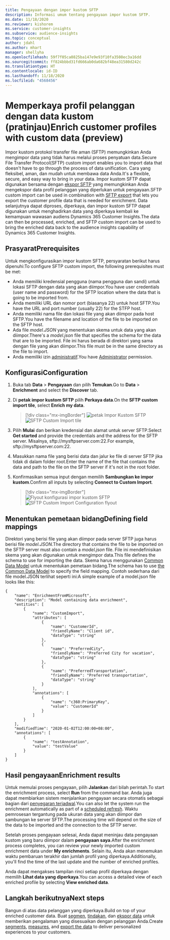 ```yaml
---
title: Pengayaan dengan impor kustom SFTP
description: Informasi umum tentang pengayaan impor kustom SFTP.
ms.date: 11/18/2020
ms.reviewer: kishorem
ms.service: customer-insights
ms.subservice: audience-insights
ms.topic: conceptual
author: jdahl
ms.author: mhart
manager: shellyha
ms.openlocfilehash: 59f7f05ca0825ba147e9e93f10fa3508ec3a16dd
ms.sourcegitcommit: ff824bbbd31fd666ab0da682bf48ea31580d242c
ms.translationtype: HT
ms.contentlocale: id-ID
ms.lasthandoff: 11/18/2020
ms.locfileid: "4568456"
---
```

# <a name="enrich-customer-profiles-with-custom-data-preview"></a><span data-ttu-id="3025c-103">Memperkaya profil pelanggan dengan data kustom (pratinjau)</span><span class="sxs-lookup"><span data-stu-id="3025c-103">Enrich customer profiles with custom data (preview)</span></span>

<span data-ttu-id="3025c-104">Impor kustom protokol transfer file aman (SFTP) memungkinkan Anda mengimpor data yang tidak harus melalui proses penyatuan data.</span><span class="sxs-lookup"><span data-stu-id="3025c-104">Secure File Transfer Protocol(SFTP) custom import enables you to import data that doesn't have to go through the process of data unification.</span></span> <span data-ttu-id="3025c-105">Cara yang fleksibel, aman, dan mudah untuk membawa data Anda.</span><span class="sxs-lookup"><span data-stu-id="3025c-105">It's a flexible, secure, and easy way to bring in your data.</span></span> <span data-ttu-id="3025c-106">Impor kustom SFTP dapat digunakan bersama dengan [ekspor SFTP](export-sftp.md) yang memungkinkan Anda mengekspor data profil pelanggan yang diperlukan untuk pengayaan.</span><span class="sxs-lookup"><span data-stu-id="3025c-106">SFTP custom import can be used in combination with [SFTP export](export-sftp.md) that lets you export the customer profile data that is needed for enrichment.</span></span> <span data-ttu-id="3025c-107">Data selanjutnya dapat diproses, diperkaya, dan impor kustom SFTP dapat digunakan untuk menghadirkan data yang diperkaya kembali ke kemampuan wawasan audiens Dynamics 365 Customer Insights.</span><span class="sxs-lookup"><span data-stu-id="3025c-107">The data can then be processed, enriched, and SFTP custom import can be used to bring the enriched data back to the audience insights capability of Dynamics 365 Customer Insights.</span></span>

## <a name="prerequisites"></a><span data-ttu-id="3025c-108">Prasyarat</span><span class="sxs-lookup"><span data-stu-id="3025c-108">Prerequisites</span></span>

<span data-ttu-id="3025c-109">Untuk mengkonfigurasikan impor kustom SFTP, persyaratan berikut harus dipenuhi:</span><span class="sxs-lookup"><span data-stu-id="3025c-109">To configure SFTP custom import, the following prerequisites must be met:</span></span>

- <span data-ttu-id="3025c-110">Anda memiliki kredensial pengguna (nama pengguna dan sandi) untuk lokasi SFTP dengan data yang akan diimpor.</span><span class="sxs-lookup"><span data-stu-id="3025c-110">You have user credentials (user name and password) for the SFTP location where the data that is going to be imported from.</span></span>
- <span data-ttu-id="3025c-111">Anda memiliki URL dan nomor port (biasanya 22) untuk host SFTP.</span><span class="sxs-lookup"><span data-stu-id="3025c-111">You have the URL and port number (usually 22) for the STFP host.</span></span>
- <span data-ttu-id="3025c-112">Anda memiliki nama file dan lokasi file yang akan diimpor pada host SFTP.</span><span class="sxs-lookup"><span data-stu-id="3025c-112">You have the filename and location of the file to be imported on the SFTP host.</span></span>
- <span data-ttu-id="3025c-113">Ada file *model.JSON* yang menentukan skema untuk data yang akan diimpor.</span><span class="sxs-lookup"><span data-stu-id="3025c-113">There's a *model.json* file that specifies the schema for the data that are to be imported.</span></span> <span data-ttu-id="3025c-114">File ini harus berada di direktori yang sama dengan file yang akan diimpor.</span><span class="sxs-lookup"><span data-stu-id="3025c-114">This file must be in the same directory as the file to import.</span></span>
- <span data-ttu-id="3025c-115">Anda memiliki izin [administratif](permissions.md#administrator).</span><span class="sxs-lookup"><span data-stu-id="3025c-115">You have [Administrator](permissions.md#administrator) permission.</span></span>

## <a name="configuration"></a><span data-ttu-id="3025c-116">Konfigurasi</span><span class="sxs-lookup"><span data-stu-id="3025c-116">Configuration</span></span>

1. <span data-ttu-id="3025c-117">Buka tab **Data** > **Pengayaan** dan pilih **Temukan**.</span><span class="sxs-lookup"><span data-stu-id="3025c-117">Go to **Data** > **Enrichment** and select the **Discover** tab.</span></span>

1. <span data-ttu-id="3025c-118">Di **petak impor kustom SFTP** pilih **Perkaya data**.</span><span class="sxs-lookup"><span data-stu-id="3025c-118">On the **SFTP custom import tile**, select **Enrich my data**.</span></span>

   > [!div class="mx-imgBorder"]
   > <span data-ttu-id="3025c-119">![petak Impor Kustom SFTP](media/SFTP_Custom_Import_tile.png "petak Impor Kustom SFTP")</span><span class="sxs-lookup"><span data-stu-id="3025c-119">![SFTP Custom Import tile](media/SFTP_Custom_Import_tile.png "SFTP Custom Import tile")</span></span>

1. <span data-ttu-id="3025c-120">Pilih **Mulai** dan berikan kredensial dan alamat untuk server SFTP.</span><span class="sxs-lookup"><span data-stu-id="3025c-120">Select **Get started** and provide the credentials and the address for the SFTP server.</span></span> <span data-ttu-id="3025c-121">Misalnya, sftp://mysftpserver.com:22.</span><span class="sxs-lookup"><span data-stu-id="3025c-121">For example, sftp://mysftpserver.com:22.</span></span>

1. <span data-ttu-id="3025c-122">Masukkan nama file yang berisi data dan jalur ke file di server SFTP jika tidak di dalam folder root.</span><span class="sxs-lookup"><span data-stu-id="3025c-122">Enter the name of the file that contains the data and path to the file on the SFTP server if it's not in the root folder.</span></span>

1. <span data-ttu-id="3025c-123">Konfirmasikan semua input dengan memilih **Sambungkan ke impor kustom**.</span><span class="sxs-lookup"><span data-stu-id="3025c-123">Confirm all inputs by selecting **Connect to Custom Import**.</span></span>

   > [!div class="mx-imgBorder"]
   > <span data-ttu-id="3025c-124">![Flyout konfigurasi impor kustom SFTP](media/SFTP_Custom_Import_Configuration_flyout.png "Flyout konfigurasi impor kustom SFTP")</span><span class="sxs-lookup"><span data-stu-id="3025c-124">![SFTP Custom Import Configuration flyout](media/SFTP_Custom_Import_Configuration_flyout.png "SFTP Custom Import Configuration flyout")</span></span>

## <a name="defining-field-mappings"></a><span data-ttu-id="3025c-125">Menentukan pemetaan bidang</span><span class="sxs-lookup"><span data-stu-id="3025c-125">Defining field mappings</span></span> 

<span data-ttu-id="3025c-126">Direktori yang berisi file yang akan diimpor pada server SFTP juga harus berisi file *model.JSON*.</span><span class="sxs-lookup"><span data-stu-id="3025c-126">The directory that contains the file to be imported on the SFTP server must also contain a *model.json* file.</span></span> <span data-ttu-id="3025c-127">File ini mendefinisikan skema yang akan digunakan untuk mengimpor data.</span><span class="sxs-lookup"><span data-stu-id="3025c-127">This file defines the schema to use for importing the data.</span></span> <span data-ttu-id="3025c-128">Skema harus menggunakan [Common Data Model](https://docs.microsoft.com/common-data-model/) untuk menentukan pemetaan bidang.</span><span class="sxs-lookup"><span data-stu-id="3025c-128">The schema has to use [the Common Data Model](https://docs.microsoft.com/common-data-model/) to specify the field mapping.</span></span> <span data-ttu-id="3025c-129">Contoh sederhana dari file model.JSON terlihat seperti ini:</span><span class="sxs-lookup"><span data-stu-id="3025c-129">A simple example of a model.json file looks like this:</span></span>

```
{
    "name": "EnrichmentFromMicrosoft",
    "description": "Model containing data enrichment",
    "entities": [
        {
            "name": "CustomImport",
            "attributes": [
                {
                    "name": "CustomerId",
                    "friendlyName": "Client id",
                    "dataType": "string"
                },
                {
                    "name": "PreferredCity",
                    "friendlyName": "Preferred City for vacation",
                    "dataType": "string"
                },
                {
                    "name": "PreferredTransportation",
                    "friendlyName": "Preferred transportation",
                    "dataType": "string"
                }
            ],
            "annotations": [
                {
                    "name": "c360:PrimaryKey",
                    "value": "CustomerId"
                }
            ]
        }
    ],
    "modifiedTime": "2020-01-02T12:00:00+08:00",
    "annotations": [
        {
            "name": "testAnnotation",
            "value": "testValue"
        }
    ]
}
```

## <a name="enrichment-results"></a><span data-ttu-id="3025c-130">Hasil pengayaan</span><span class="sxs-lookup"><span data-stu-id="3025c-130">Enrichment results</span></span>

<span data-ttu-id="3025c-131">Untuk memulai proses pengayaan, pilih **Jalankan** dari bilah perintah.</span><span class="sxs-lookup"><span data-stu-id="3025c-131">To start the enrichment process, select **Run** from the command bar.</span></span> <span data-ttu-id="3025c-132">Anda juga dapat membiarkan sistem menjalankan pengayaan secara otomatis sebagai bagian dari [penyegaran terjadwal](system.md#schedule-tab).</span><span class="sxs-lookup"><span data-stu-id="3025c-132">You can also let the system run the enrichment automatically as part of a [scheduled refresh](system.md#schedule-tab).</span></span> <span data-ttu-id="3025c-133">Waktu pemrosesan tergantung pada ukuran data yang akan diimpor dan sambungan ke server SFTP.</span><span class="sxs-lookup"><span data-stu-id="3025c-133">The processing time will depend on the size of the data to be imported and the connection to the SFTP server.</span></span>

<span data-ttu-id="3025c-134">Setelah proses pengayaan selesai, Anda dapat meninjau data pengayaan kustom yang baru diimpor dalam **pengayaan saya**.</span><span class="sxs-lookup"><span data-stu-id="3025c-134">After the enrichment process completes, you can review your newly imported custom enrichment data under **My enrichments**.</span></span> <span data-ttu-id="3025c-135">Selain itu, Anda akan menemukan waktu pembaruan terakhir dan jumlah profil yang diperkaya.</span><span class="sxs-lookup"><span data-stu-id="3025c-135">Additionally, you'll find the time of the last update and the number of enriched profiles.</span></span>

<span data-ttu-id="3025c-136">Anda dapat mengakses tampilan rinci setiap profil diperkaya dengan memilih **Lihat data yang diperkaya**.</span><span class="sxs-lookup"><span data-stu-id="3025c-136">You can access a detailed view of each enriched profile by selecting **View enriched data**.</span></span>

## <a name="next-steps"></a><span data-ttu-id="3025c-137">Langkah berikutnya</span><span class="sxs-lookup"><span data-stu-id="3025c-137">Next steps</span></span>

<span data-ttu-id="3025c-138">Bangun di atas data pelanggan yang diperkaya.</span><span class="sxs-lookup"><span data-stu-id="3025c-138">Build on top of your enriched customer data.</span></span> <span data-ttu-id="3025c-139">Buat [segmen](segments.md), [tindakan](measures.md), dan [ekspor data](export-destinations.md) untuk memberikan pengalaman yang disesuaikan dengan pelanggan Anda.</span><span class="sxs-lookup"><span data-stu-id="3025c-139">Create [segments](segments.md), [measures](measures.md), and [export the data](export-destinations.md) to deliver personalized experiences to your customers.</span></span>


